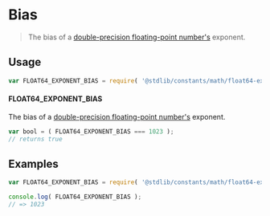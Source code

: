 # Bias

> The bias of a [double-precision floating-point number's][ieee754] exponent.

<section class="usage">

## Usage

```javascript
var FLOAT64_EXPONENT_BIAS = require( '@stdlib/constants/math/float64-exponent-bias' );
```

#### FLOAT64_EXPONENT_BIAS

The bias of a [double-precision floating-point number's][ieee754] exponent.

```javascript
var bool = ( FLOAT64_EXPONENT_BIAS === 1023 );
// returns true
```

</section>

<!-- /.usage -->

<section class="examples">

## Examples

<!-- TODO: better example -->

<!-- eslint no-undef: "error" -->

```javascript
var FLOAT64_EXPONENT_BIAS = require( '@stdlib/constants/math/float64-exponent-bias' );

console.log( FLOAT64_EXPONENT_BIAS );
// => 1023
```

</section>

<!-- /.examples -->

<section class="links">

[ieee754]: https://en.wikipedia.org/wiki/IEEE_754-1985

</section>

<!-- /.links -->
